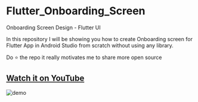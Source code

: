 # Flutter_Onboarding_Screen

Onboarding Screen Design - Flutter UI

In this repository I will be showing you how to create Onboarding screen for Flutter App in Android Studio from scratch without using any library.

Do ⭐ the repo it really motivates me to share more open source

## [Watch it on YouTube]( https://youtu.be/bgtcpiuBYEc  )


![demo](https://user-images.githubusercontent.com/42013687/134458555-828fcea1-8cba-44ef-a85a-e7cea3e257fc.png)
